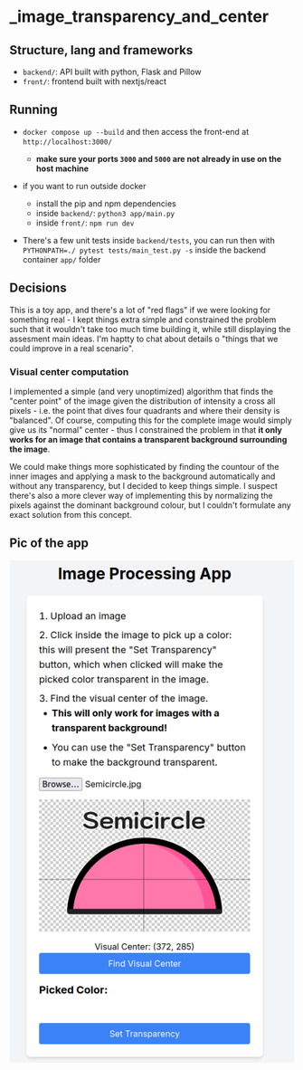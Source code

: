 # _image_transparency_and_center

## Structure, lang and frameworks

 - `backend/`: API built with python, Flask and Pillow
 - `front/`: frontend built with nextjs/react

## Running

- `docker compose up --build` and then access the front-end at `http://localhost:3000/`
    - **make sure your ports `3000` and `5000` are not already in use on the host machine**

- if you want to run outside docker
    - install the pip and npm dependencies
    - inside `backend/`: `python3 app/main.py`
    - inside `front/`: `npm run dev`

 -  There's a few unit tests inside `backend/tests`, you can run then with `PYTHONPATH=./ pytest tests/main_test.py -s` inside the backend container `app/` folder

## Decisions

This is a toy app, and there's a lot of "red flags" if we were looking for something real - I kept things extra simple and constrained the problem such that it wouldn't take too much time building it, while still displaying the assesment main ideas. I'm haptty to chat about details o "things that we could improve in a real scenario". 


### Visual center computation

I implemented a simple (and very unoptimized) algorithm that finds the "center point" of the image given the distribution of intensity a cross all pixels - i.e. the point that dives four quadrants and where their density is "balanced". 
Of course, computing this for the complete image would simply give us its "normal" center - thus I constrained the problem in that **it only works for an image that contains a transparent background surrounding the image**. 

We could make things more sophisticated by finding the countour of the inner images and applying a mask to the background automatically and without any transparency, but I decided to keep things simple. I suspect there's also a more clever way of implementing this by normalizing the pixels against the dominant background colour, but I couldn't formulate any exact solution from this concept.


## Pic of the app

![Working App](docs/working-app-.png)